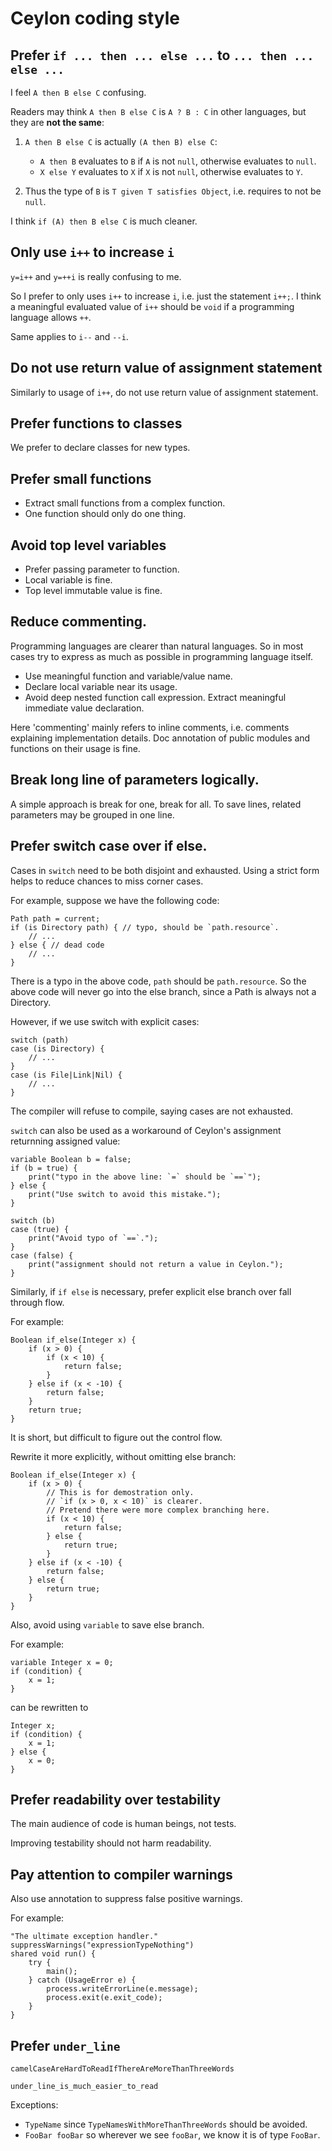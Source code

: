 Ceylon coding style
===================

## Prefer `if ... then ... else ...` to `... then ... else ...`

I feel `A then B else C` confusing.

Readers may think `A then B else C` is `A ? B : C` in other languages, but they are **not the same**:

1. `A then B else C` is actually `(A then B) else C`:

	 * `A then B` evaluates to `B` if `A` is not `null`, otherwise evaluates to `null`.
	 * `X else Y` evaluates to `X` if `X` is not `null`, otherwise evaluates to `Y`.

2. Thus the type of `B` is `T given T satisfies Object`, i.e. requires to not be `null`.

I think `if (A) then B else C` is much cleaner.

## Only use `i++` to increase `i`

`y=i++` and `y=++i` is really confusing to me.

So I prefer to only uses `i++` to increase `i`, i.e. just the statement `i++;`.
I think a meaningful evaluated value of `i++` should be `void`
if a programming language allows `++`.

Same applies to `i--` and `--i`.

## Do not use return value of assignment statement

Similarly to usage of `i++`, do not use return value of assignment statement.

## Prefer functions to classes

We prefer to declare classes for new types.

## Prefer small functions

- Extract small functions from a complex function.
- One function should only do one thing.

## Avoid top level variables

- Prefer passing parameter to function.
- Local variable is fine.
- Top level immutable value is fine.

## Reduce commenting.

Programming languages are clearer than natural languages.
So in most cases try to express as much as possible in programming language itself.

- Use meaningful function and variable/value name.
- Declare local variable near its usage.
- Avoid deep nested function call expression. Extract meaningful immediate value declaration.

Here 'commenting' mainly refers to inline comments,
i.e. comments explaining implementation details.
Doc annotation of public modules and functions on their usage is fine.

## Break long line of parameters logically.

A simple approach is break for one, break for all.
To save lines, related parameters may be grouped in one line.

## Prefer switch case over if else.

Cases in `switch` need to be both disjoint and exhausted.
Using a strict form helps to reduce chances to miss corner cases.

For example, suppose we have the following code:

```ceylon
Path path = current;
if (is Directory path) { // typo, should be `path.resource`.
    // ...
} else { // dead code
    // ...
}
```

There is a typo in the above code, `path` should be `path.resource`.
So the above code will never go into the else branch,
since a Path is always not a Directory.

However, if we use switch with explicit cases:

```ceylon
switch (path)
case (is Directory) {
    // ...
}
case (is File|Link|Nil) {
    // ...
}
```
The compiler will refuse to compile, saying cases are not exhausted.

`switch` can also be used as a workaround of Ceylon's assignment returnning assigned value:

```ceylon
variable Boolean b = false;
if (b = true) {
    print("typo in the above line: `=` should be `==`");
} else {
    print("Use switch to avoid this mistake.");
}

switch (b)
case (true) {
    print("Avoid typo of `==`.");
}
case (false) {
    print("assignment should not return a value in Ceylon.");
}
```


Similarly, if `if else` is necessary, prefer explicit else branch over fall through flow.

For example:

```ceylon
Boolean if_else(Integer x) {
    if (x > 0) {
        if (x < 10) {
            return false;
        }
    } else if (x < -10) {
        return false;
    }
    return true;
}
```

It is short, but difficult to figure out the control flow.

Rewrite it more explicitly, without omitting else branch:

```ceylon
Boolean if_else(Integer x) {
    if (x > 0) {
        // This is for demostration only.
        // `if (x > 0, x < 10)` is clearer.
        // Pretend there were more complex branching here.
        if (x < 10) {
            return false;
        } else {
            return true;
        }
    } else if (x < -10) {
        return false;
    } else {
        return true;
    }
}
```

Also, avoid using `variable` to save else branch.

For example:

```ceylon
variable Integer x = 0;
if (condition) {
    x = 1;
}
```

can be rewritten to

```ceylon
Integer x;
if (condition) {
    x = 1;
} else {
    x = 0;
}
```

## Prefer readability over testability

The main audience of code is human beings, not tests.

Improving testability should not harm readability.


## Pay attention to compiler warnings

Also use annotation to suppress false positive warnings.

For example:

```ceylon
"The ultimate exception handler."
suppressWarnings("expressionTypeNothing")
shared void run() {
    try {
        main();
    } catch (UsageError e) {
        process.writeErrorLine(e.message);
        process.exit(e.exit_code);
    }
}
```

## Prefer `under_line`

`camelCaseAreHardToReadIfThereAreMoreThanThreeWords`

`under_line_is_much_easier_to_read`

Exceptions:

- `TypeName` since `TypeNamesWithMoreThanThreeWords` should be avoided.
- `FooBar fooBar` so wherever we see `fooBar`, we know it is of type `FooBar`.